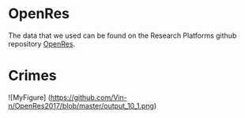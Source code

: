 # OpenRes

The data that we used can be found on the Research Platforms github repository [OpenRes](https://github.com/Vin-n/OpenRes/tree/master/Event%20Data/Victorian_Crime_Statistics). 


# Crimes
![MyFigure] (https://github.com/Vin-n/OpenRes2017/blob/master/output_10_1.png)
